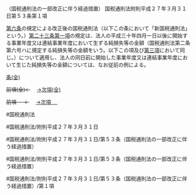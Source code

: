 （国税通則法の一部改正に伴う経過措置）
国税通則法附則平成２７年３月３１日第５３条第１項

[第六条](国税通則法＿＿＿＿附則平成２７年３月３１日第６条第１項)の規定による改正後の国税通則法（以下この条において「新国税通則法」という。）[第二十三条第一項](国税通則法＿＿＿＿附則平成２７年３月３１日第２３条第１項)の規定は、法人の平成三十年四月一日以後に開始する事業年度又は連結事業年度において生ずる純損失等の金額（国税通則法第二条第六号ハに規定する純損失等の金額をいう。以下この項及び[第三項](国税通則法＿＿＿＿附則平成２７年３月３１日第５３条第３項)において同じ。）について適用し、法人の同日前に開始した事業年度又は連結事業年度において生じた純損失等の金額については、なお従前の例による。

[条(全)](国税通則法＿＿＿＿附則平成２７年３月３１日第５３条_.md)

~~前項(全)←~~　  [→次項(全)](国税通則法＿＿＿＿附則平成２７年３月３１日第５３条第２項_.md)

~~前項 　 ←~~　  [→次項 　 ](国税通則法＿＿＿＿附則平成２７年３月３１日第５３条第２項.md)



#国税通則法

#国税通則法/附則平成２７年３月３１日

#国税通則法/附則平成２７年３月３１日/第５３条（国税通則法の一部改正に伴う経過措置）

#国税通則法/附則平成２７年３月３１日/第５３条（国税通則法の一部改正に伴う経過措置）

#国税通則法/附則平成２７年３月３１日/第５３条（国税通則法の一部改正に伴う経過措置）/第１項

